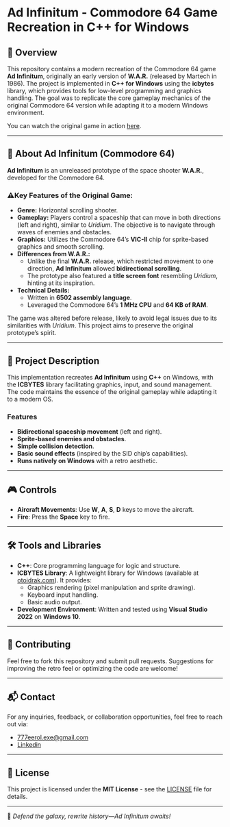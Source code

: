 # Ad Infinitum - Commodore 64 Game Recreation in C++ for Windows

## 📌 Overview
This repository contains a modern recreation of the Commodore 64 game **Ad Infinitum**, originally an early version of **W.A.R.** (released by Martech in 1986). The project is implemented in **C++ for Windows** using the **icbytes** library, which provides tools for low-level programming and graphics handling. The goal was to replicate the core gameplay mechanics of the original Commodore 64 version while adapting it to a modern Windows environment.

You can watch the original game in action [here](https://www.youtube.com/watch?v=PGzjrlfvbmE).

---

## 📜 About Ad Infinitum (Commodore 64)
**Ad Infinitum** is an unreleased prototype of the space shooter **W.A.R.**, developed for the Commodore 64. 

### ⚠️Key Features of the Original Game:
- **Genre:** Horizontal scrolling shooter.
- **Gameplay:** Players control a spaceship that can move in both directions (left and right), similar to *Uridium*. The objective is to navigate through waves of enemies and obstacles.
- **Graphics:** Utilizes the Commodore 64’s **VIC-II** chip for sprite-based graphics and smooth scrolling.
- **Differences from W.A.R.:** 
  - Unlike the final **W.A.R.** release, which restricted movement to one direction, **Ad Infinitum** allowed **bidirectional scrolling**.
  - The prototype also featured a **title screen font** resembling *Uridium*, hinting at its inspiration.
- **Technical Details:** 
  - Written in **6502 assembly language**.
  - Leveraged the Commodore 64’s **1 MHz CPU** and **64 KB of RAM**.

The game was altered before release, likely to avoid legal issues due to its similarities with *Uridium*. This project aims to preserve the original prototype’s spirit.

---

## 🎯 Project Description
This implementation recreates **Ad Infinitum** using **C++** on Windows, with the **ICBYTES** library facilitating graphics, input, and sound management. The code maintains the essence of the original gameplay while adapting it to a modern OS.

### Features
- **Bidirectional spaceship movement** (left and right).
- **Sprite-based enemies and obstacles**.
- **Simple collision detection**.
- **Basic sound effects** (inspired by the SID chip’s capabilities).
- **Runs natively on Windows** with a retro aesthetic.

---

## 🎮 Controls

- **Aircraft Movements**: Use **W**, **A**, **S**, **D** keys to move the aircraft.
- **Fire**: Press the **Space** key to fire.

---

## 🛠 Tools and Libraries
- **C++**: Core programming language for logic and structure.
- **ICBYTES Library**: A lightweight library for Windows (available at [otoidrak.com](https://otoidrak.com/)). It provides:
  - Graphics rendering (pixel manipulation and sprite drawing).
  - Keyboard input handling.
  - Basic audio output.
- **Development Environment**: Written and tested using **Visual Studio 2022** on **Windows 10**.

---

## 🤝 Contributing
Feel free to fork this repository and submit pull requests. Suggestions for improving the retro feel or optimizing the code are welcome!

---

## 📬 Contact
For any inquiries, feedback, or collaboration opportunities, feel free to reach out via:
- 777eerol.exe@gmail.com
- [Linkedin](https://www.linkedin.com/in/eerolexe/)

---

## 📄 License
This project is licensed under the **MIT License** - see the [LICENSE](LICENSE) file for details.

---

🚀 *Defend the galaxy, rewrite history—Ad Infinitum awaits!*